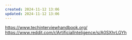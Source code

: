 ```yaml
---
created: 2024-11-12 13:06
updated: 2024-11-12 13:06
---
```

https://www.techinterviewhandbook.org/
https://www.reddit.com/r/ArtificialInteligence/s/A0SXhrLGYh